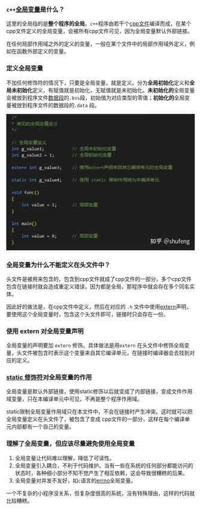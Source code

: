 ### `c++`[全局变量](https://zhida.zhihu.com/search?content_id=241415151&content_type=Article&match_order=1&q=全局变量&zhida_source=entity)是什么？

这里的全局指的是**整个程序的全局**。`c++`程序由若干个[cpp文件](https://zhida.zhihu.com/search?content_id=241415151&content_type=Article&match_order=1&q=cpp文件&zhida_source=entity)编译而成，在某个cpp文件定义的全局变量，会被所有cpp文件可见，因为全局变量默认外部链接。

在任何局部作用域之外的定义的变量，一般在某个文件中的局部作用域外定义，例如在函数外部定义的变量。

### 定义全局变量

不加任何修饰符的情况下，只要是全局变量，就是定义。分为**全局初始化**定义和**全局未初始化**定义，有赋值就是初始化，无赋值就是未初始化。**未初始化的**全局变量会被放到程序文件[数据段](https://zhida.zhihu.com/search?content_id=241415151&content_type=Article&match_order=1&q=数据段&zhida_source=entity)的`.bss`段，初始值为对应类型的零值；**初始化的**全局变量被放到程序文件的数据段的`.data` 段。

![img](imags/全局变量/v2-3306823f2a6f81499da5932d8615fb9f_1440w.jpg)

### 全局变量为什么不能定义在头文件中？

头文件是被用来包含的，包含到cpp文件就成了cpp文件的一部分，多个cpp文件包含在链接时就会造成重定义错误，因为都是全局，那程序中就会存在多个同名实体。

因此好的做法是，在cpp文件中定义，然后在对应的 `.h` 文件中使用[extern](https://zhida.zhihu.com/search?content_id=241415151&content_type=Article&match_order=1&q=extern&zhida_source=entity)声明，要使用这个全局变量时，包含这个头文件即可，链接时只会存在一份。

### 使用 extern 对全局变量声明

全局变量的声明要加 `extern` 修饰。具体做法是用`extern` 在头文件中修饰全局变量，头文件被包含时表示这个变量来自其它编译单元，在链接时编译器会去找到对应的定义。

### [static 修饰符](https://zhida.zhihu.com/search?content_id=241415151&content_type=Article&match_order=1&q=static+修饰符&zhida_source=entity)对全局变量的作用

全局变量是默认外部链接，使用static修饰以后就变成了内部链接，变成文件作用域变量，只在本编译单元中可见，不再是整个程序作用域。

static限制全局变量作用域只在本文件中，不会在链接时产生冲突。这时就可以把全局变量定义在头文件了，被包含了变成 cpp文件的一部分，这样在每个编译单元内部都有一个自己的变量。

### 理解了全局变量，但应该尽量避免使用全局变量

1. 全局变量让代码难以理解，降低了可读性。
2. 全局变量引入耦合，不利于代码维护。当有一些在系统的任何部分都能访问的状态时，各种细小部分不知不觉产生了相互依赖，这会导致很糟糕的后果。
3. 全局变量对并发不友好，如`c`语言的[errno](https://zhida.zhihu.com/search?content_id=241415151&content_type=Article&match_order=1&q=errno&zhida_source=entity)全局变量。

一个不复杂的小程序没关系，但复杂度很高的系统，没有特殊理由，这样的代码就比较糟糕。